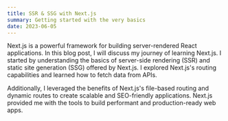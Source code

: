 ```yaml
---
title: SSR & SSG with Next.js
summary: Getting started with the very basics
date: 2023-06-05
---
```


Next.js is a powerful framework for building server-rendered React applications. In this blog post, I will discuss my journey of learning Next.js. I started by understanding the basics of server-side rendering (SSR) and static site generation (SSG) offered by Next.js. I explored Next.js's routing capabilities and learned how to fetch data from APIs.

Additionally, I leveraged the benefits of Next.js's file-based routing and dynamic routes to create scalable and SEO-friendly applications. Next.js provided me with the tools to build performant and production-ready web apps.
